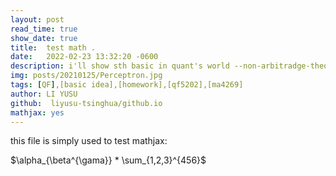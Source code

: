 ```yaml
---
layout: post
read_time: true
show_date: true
title:  test math .
date:   2022-02-23 13:32:20 -0600
description: i'll show sth basic in quant's world --non-arbitradge-theory , through Convertiable Bond in Chinese market . this is also one of my homework , i hope this can help you understand the basic math structure in a quant's world . during the ilustration , i assume you hve never met this area , but you should have a basic understanding about PDE . if you just have an interest in this area and a little knowledge about math , but don't know where to start , follow me ,let's go !
img: posts/20210125/Perceptron.jpg 
tags: [QF],[basic idea],[homework],[qf5202],[ma4269]
author: LI YUSU
github:  liyusu-tsinghua/github.io
mathjax: yes
---
```


this file is simply used to test mathjax:

$\alpha_{\beta^{\gama}} * \sum_{1,2,3}^{456}$
